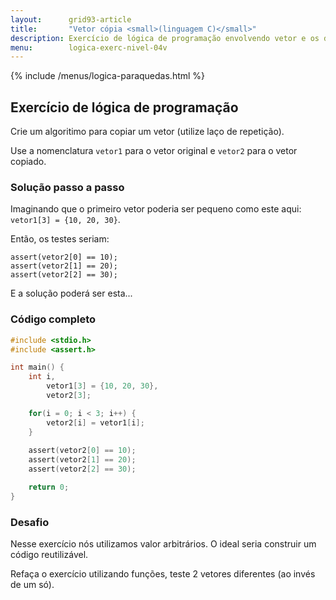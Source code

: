 ```yaml
---
layout:      grid93-article
title:       "Vetor cópia <small>(linguagem C)</small>"
description: Exercício de lógica de programação envolvendo vetor e os diversos tipos de laços.
menu:        logica-exerc-nivel-04v
---
```


{% include /menus/logica-paraquedas.html %}

Exercício de lógica de programação
---

Crie um algoritimo para copiar um vetor (utilize laço de repetição).

Use a nomenclatura `vetor1` para o vetor original e `vetor2` para o vetor copiado.



### Solução passo a passo

Imaginando que o primeiro vetor poderia ser pequeno como este aqui: `vetor1[3] = {10, 20, 30}`.

Então, os testes seriam:

    assert(vetor2[0] == 10);
    assert(vetor2[1] == 20);
    assert(vetor2[2] == 30);


E a solução poderá ser esta...


### Código completo

```c
#include <stdio.h>
#include <assert.h>

int main() {
    int i,
        vetor1[3] = {10, 20, 30},
        vetor2[3];

    for(i = 0; i < 3; i++) {
        vetor2[i] = vetor1[i];
    }
    
    assert(vetor2[0] == 10);
    assert(vetor2[1] == 20);
    assert(vetor2[2] == 30);

    return 0;
}
```



### Desafio

Nesse exercício nós utilizamos valor arbitrários. O ideal seria construir um código reutilizável.

Refaça o exercício utilizando funções, teste 2 vetores diferentes (ao invés de um só).